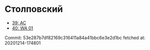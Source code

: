 # Столповский
- [39: AC](39.md)
- [40: WA 01](40.md)

Commit: 53e287b7df82169c316411a84a41bbc6e3e2d1bc
 fetched at: 20201214-174801
